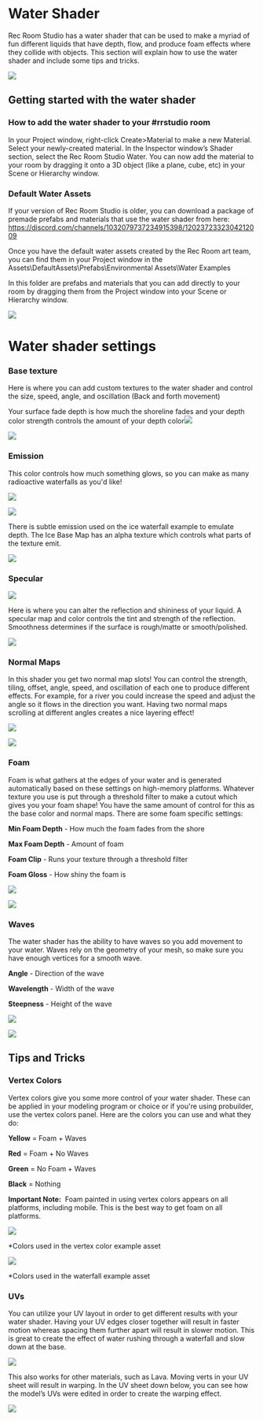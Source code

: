 # Water Shader
Rec Room Studio has a water shader that can be used to make a myriad of fun different liquids that have depth, flow, and produce foam effects where they collide with objects. This section will explain how to use the water shader and include some tips and tricks.

![](Waterfall.gif)


## Getting started with the water shader

### How to add the water shader to your #rrstudio room

In your Project window, right-click Create>Material to make a new Material. Select your newly-created material. In the Inspector window’s Shader section, select the Rec Room Studio Water. You can now add the material to your room by dragging it onto a 3D object (like a plane, cube, etc) in your Scene or Hierarchy window.


### Default Water Assets

If your version of Rec Room Studio is older, you can download a package of premade prefabs and materials that use the water shader from here: <https://discord.com/channels/1032079737234915398/1202372332304212009>

Once you have the default water assets created by the Rec Room art team, you can find them in your Project window in the Assets\DefaultAssets\Prefabs\Environmental Assets\Water Examples

In this folder are prefabs and materials that you can add directly to your room by dragging them from the Project window into your Scene or Hierarchy window.

![](waterexample.png)


# Water shader settings

### <a name="SurfaceInputs"> </a> Base texture

Here is where you can add custom textures to the water shader and control the size, speed, angle, and oscillation (Back and forth movement)

Your surface fade depth is how much the shoreline fades and your depth color strength controls the amount of your depth color![](surfaceinputs.png)

![](surfacecolorstrength.gif)


### Emission

This color controls how much something glows, so you can make as many radioactive waterfalls as you'd like! 

![](emissionmap.png)

![](Color.gif)

There is subtle emission used on the ice waterfall example to emulate depth. The Ice Base Map has an alpha texture which controls what parts of the texture emit. 

![](waterfallexample.png)


### Specular

![](Specular.png)

Here is where you can alter the reflection and shininess of your liquid. A specular map and color controls the tint and strength of the reflection. Smoothness determines if the surface is rough/matte or smooth/polished.

![](Specularmap.gif)


### <a name="Normals2"> </a> <a name="Normals1"> </a>  Normal Maps


In this shader you get two normal map slots! You can control the strength, tiling, offset, angle, speed, and oscillation of each one to produce different effects. For example, for a river you could increase the speed and adjust the angle so it flows in the direction you want. Having two normal maps scrolling at different angles creates a nice layering effect!

![](NormalMap.png)

![](Normalmap.gif)


### <a name="Foam"> </a> Foam

Foam is what gathers at the edges of your water and is generated automatically based on these settings on high-memory platforms. Whatever texture you use is put through a threshold filter to make a cutout which gives you your foam shape! You have the same amount of control for this as the base color and normal maps. There are some foam specific settings:

**Min Foam Depth** - How much the foam fades from the shore

**Max Foam Depth** - Amount of foam

**Foam Clip** - Runs your texture through a threshold filter

**Foam Gloss** - How shiny the foam is

![](foam.png)

![](foamdepth.gif)


### <a name="Waves"> </a> Waves

The water shader has the ability to have waves so you add movement to your water. Waves rely on the geometry of your mesh, so make sure you have enough vertices for a smooth wave. 

**Angle** - Direction of the wave

**Wavelength** - Width of the wave

**Steepness** - Height of the wave

![](wave.png)

![](Wave.gif)


## Tips and Tricks

### Vertex Colors

Vertex colors give you some more control of your water shader. These can be applied in your modeling program or choice or if you're using probuilder, use the vertex colors panel. Here are the colors you can use and what they do:

**Yellow** = Foam + Waves

**Red** = Foam + No Waves

**Green** = No Foam + Waves

**Black** = Nothing

**Important Note:**  Foam painted in using vertex colors appears on all platforms, including mobile. This is the best way to get foam on all platforms.

![](vertexcolors.gif)

\*Colors used in the vertex color example asset

![](vortexcolors.png)

\*Colors used in the waterfall example asset


### UVs

You can utilize your UV layout in order to get different results with your water shader. Having your UV edges closer together will result in faster motion whereas spacing them further apart will result in slower motion. This is great to create the effect of water rushing through a waterfall and slow down at the base.

![](uv.gif)

This also works for other materials, such as Lava. Moving verts in your UV sheet will result in warping. In the UV sheet down below, you can see how the model’s UVs were edited in order to create the warping effect.

![](uvlava.gif)
